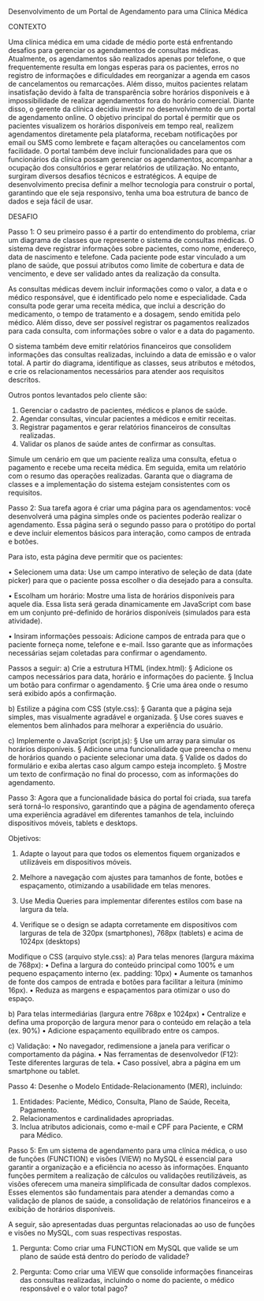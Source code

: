 Desenvolvimento de um Portal de Agendamento para uma Clínica Médica

CONTEXTO

Uma clínica médica em uma cidade de médio porte está enfrentando desafios para gerenciar os
agendamentos de consultas médicas. Atualmente, os agendamentos são realizados apenas por
telefone, o que frequentemente resulta em longas esperas para os pacientes, erros no registro de
informações e dificuldades em reorganizar a agenda em casos de cancelamentos ou remarcações.
Além disso, muitos pacientes relatam insatisfação devido à falta de transparência sobre horários
disponíveis e à impossibilidade de realizar agendamentos fora do horário comercial.
Diante disso, o gerente da clínica decidiu investir no desenvolvimento de um portal de agendamento
online. O objetivo principal do portal é permitir que os pacientes visualizem os horários disponíveis
em tempo real, realizem agendamentos diretamente pela plataforma, recebam notificações por email ou SMS como lembrete e façam alterações ou cancelamentos com facilidade. O portal também
deve incluir funcionalidades para que os funcionários da clínica possam gerenciar os agendamentos,
acompanhar a ocupação dos consultórios e gerar relatórios de utilização.
No entanto, surgiram diversos desafios técnicos e estratégicos. A equipe de desenvolvimento precisa
definir a melhor tecnologia para construir o portal, garantindo que ele seja responsivo, tenha uma
boa estrutura de banco de dados e seja fácil de usar.

DESAFIO

Passo 1:
O seu primeiro passo é a partir do entendimento do problema, criar um diagrama de classes que
represente o sistema de consultas médicas. O sistema deve registrar informações sobre pacientes,
como nome, endereço, data de nascimento e telefone. Cada paciente pode estar vinculado a um
plano de saúde, que possui atributos como limite de cobertura e data de vencimento, e deve ser
validado antes da realização da consulta.

As consultas médicas devem incluir informações como o valor, a data e o médico responsável, que é
identificado pelo nome e especialidade. Cada consulta pode gerar uma receita médica, que inclui a
descrição do medicamento, o tempo de tratamento e a dosagem, sendo emitida pelo médico. Além
disso, deve ser possível registrar os pagamentos realizados para cada consulta, com informações
sobre o valor e a data do pagamento.

O sistema também deve emitir relatórios financeiros que consolidem informações das consultas
realizadas, incluindo a data de emissão e o valor total. A partir do diagrama, identifique as classes,
seus atributos e métodos, e crie os relacionamentos necessários para atender aos requisitos
descritos.

Outros pontos levantados pelo cliente são:
1. Gerenciar o cadastro de pacientes, médicos e planos de saúde.
2. Agendar consultas, vincular pacientes a médicos e emitir receitas.
3. Registrar pagamentos e gerar relatórios financeiros de consultas realizadas.
4. Validar os planos de saúde antes de confirmar as consultas.
   
Simule um cenário em que um paciente realiza uma consulta, efetua o pagamento e recebe uma
receita médica. Em seguida, emita um relatório com o resumo das operações realizadas. Garanta que
o diagrama de classes e a implementação do sistema estejam consistentes com os requisitos.

Passo 2:
Sua tarefa agora é criar uma página para os agendamentos: você desenvolverá uma página simples
onde os pacientes poderão realizar o agendamento. Essa página será o segundo passo para o
protótipo do portal e deve incluir elementos básicos para interação, como campos de entrada e
botões.

Para isto, esta página deve permitir que os pacientes:

• Selecionem uma data: Use um campo interativo de seleção de data (date picker) para que o
paciente possa escolher o dia desejado para a consulta.

• Escolham um horário: Mostre uma lista de horários disponíveis para aquele dia. Essa lista será
gerada dinamicamente em JavaScript com base em um conjunto pré-definido de horários
disponíveis (simulados para esta atividade).

• Insiram informações pessoais: Adicione campos de entrada para que o paciente forneça
nome, telefone e e-mail. Isso garante que as informações necessárias sejam coletadas para
confirmar o agendamento.

Passos a seguir:
a) Crie a estrutura HTML (index.html):
§ Adicione os campos necessários para data, horário e informações do paciente.
§ Inclua um botão para confirmar o agendamento.
§ Crie uma área onde o resumo será exibido após a confirmação.

b) Estilize a página com CSS (style.css):
§ Garanta que a página seja simples, mas visualmente agradável e organizada.
§ Use cores suaves e elementos bem alinhados para melhorar a experiência do usuário.

c) Implemente o JavaScript (script.js):
§ Use um array para simular os horários disponíveis.
§ Adicione uma funcionalidade que preencha o menu de horários quando o paciente
selecionar uma data.
§ Valide os dados do formulário e exiba alertas caso algum campo esteja incompleto.
§ Mostre um texto de confirmação no final do processo, com as informações do
agendamento.

Passo 3:
Agora que a funcionalidade básica do portal foi criada, sua tarefa será torná-lo responsivo, garantindo
que a página de agendamento ofereça uma experiência agradável em diferentes tamanhos de tela,
incluindo dispositivos móveis, tablets e desktops.

Objetivos:
1. Adapte o layout para que todos os elementos fiquem organizados e utilizáveis em dispositivos
móveis.

2. Melhore a navegação com ajustes para tamanhos de fonte, botões e espaçamento,
otimizando a usabilidade em telas menores.

3. Use Media Queries para implementar diferentes estilos com base na largura da tela.

4. Verifique se o design se adapta corretamente em dispositivos com larguras de tela de 320px
(smartphones), 768px (tablets) e acima de 1024px (desktops)

Modifique o CSS (arquivo style.css):
a) Para telas menores (largura máxima de 768px):
• Defina a largura do conteúdo principal como 100% e um pequeno espaçamento
interno (ex. padding: 10px)
• Aumente os tamanhos de fonte dos campos de entrada e botões para facilitar a leitura
(mínimo 16px).
• Reduza as margens e espaçamentos para otimizar o uso do espaço.

b) Para telas intermediárias (largura entre 768px e 1024px)
• Centralize e defina uma proporção de largura menor para o conteúdo em relação a
tela (ex. 90%)
• Adicione espaçamento equilibrado entre os campos.

c) Validação:
• No navegador, redimensione a janela para verificar o comportamento da página.
• Nas ferramentas de desenvolvedor (F12): Teste diferentes larguras de tela.
• Caso possível, abra a página em um smartphone ou tablet.

Passo 4:
Desenhe o Modelo Entidade-Relacionamento (MER), incluindo:
1. Entidades: Paciente, Médico, Consulta, Plano de Saúde, Receita, Pagamento.
2. Relacionamentos e cardinalidades apropriadas.
3. Inclua atributos adicionais, como e-mail e CPF para Paciente, e CRM para Médico.

Passo 5:
Em um sistema de agendamento para uma clínica médica, o uso de funções (FUNCTION) e visões
(VIEW) no MySQL é essencial para garantir a organização e a eficiência no acesso às informações.
Enquanto funções permitem a realização de cálculos ou validações reutilizáveis, as visões oferecem
uma maneira simplificada de consultar dados complexos. Esses elementos são fundamentais para
atender a demandas como a validação de planos de saúde, a consolidação de relatórios financeiros
e a exibição de horários disponíveis.

A seguir, são apresentadas duas perguntas relacionadas ao uso de funções e visões no MySQL, com
suas respectivas respostas.

1. Pergunta:
Como criar uma FUNCTION em MySQL que valide se um plano de saúde está dentro do período de
validade?

3. Pergunta:
Como criar uma VIEW que consolide informações financeiras das consultas realizadas, incluindo o
nome do paciente, o médico responsável e o valor total pago?
